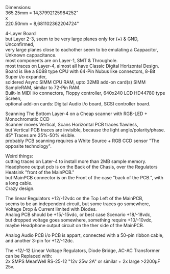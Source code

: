 Dimensions: </br>
365.25mm = 14,37992125984252" </br>
x </br>
220.50mm = 8,681102362204724" </br>

4-Layer Board </br>
but Layer 2-3, seem to be very large planes only for (+) & GND, Unconfirmed, </br>
very large planes close to eachother seem to be emulating a Cappacitor, Unknown cappacitance. </br>
most components are on Layer-1, SMT & Throughole. </br>
most traces on Layer-4, almost all have Classic Digital Horizontal Design. </br>
Board is like a 8088 type CPU with 64-Pin Nubus like connectors, 8-Bit Super i/o expander, </br>
soldered Async SIMM CPU RAM, upto 32MB add-on card(s) SIMM SampleRAM, similar to 72-Pin RAM. </br>
Built-In MIDI i/o connectors, Floppy controller, 640x240 LCD HD44780 type Screen, </br>
optional add-on cards: Digital Audio i/o board, SCSI controller board. </br>

Scanning The Bottom Layer-4 on a Cheap scanner with RGB-LED + Monochromatic CCD </br>
Scanner moves Vertical, Scans Horizontal PCB traces flawless, </br>
but Vertical PCB traces are invisible, because the light angle/polarity/phase. </br>
45° Traces are 25%-50% visible. </br>
probably PCB scanning requires a White Source + RGB CCD sensor "The opposite technology". </br>

Weird things: </br>
cutting traces on Later-4 to install more than 2MB sample memory. </br>
Headphone output pcb is on the Back of the Chasis, over the Regulators Heatsink "front of the MainPCB."</br>
but MainPCB connector is on the Front of the case "back of the PCB.", with a long cable. </br>
Crazy design. </br>

The linear Regulators +12/-12vdc on the Top Left of the MainPCB, </br>
seems to be an independent circuit, but some traces go somewhere, Voltage Drop & Current limited with Diodes. </br>
Analog PCB should be +15/-15vdc, or best case Scenario +18/-18vdc, </br>
but dropped voltage goes somewhere, something require +10/-10vdc, maybe Headphone output circuit on the ther side of the MainPCB. </br>

Analog Audio PCB i/o PCB is appart, connected with a 50-pin ribbon cable, and another 3-pin for +12/-12dc.</br>  

The +12/-12 Linear Voltage Regulators, Diode Bridge, AC-AC Transformer can be Replaced with: </br>
2x SMPS MeanWell RS-25-12 "12v 25w 2A" or similar + 2x large >2200µF 25v. </br>
